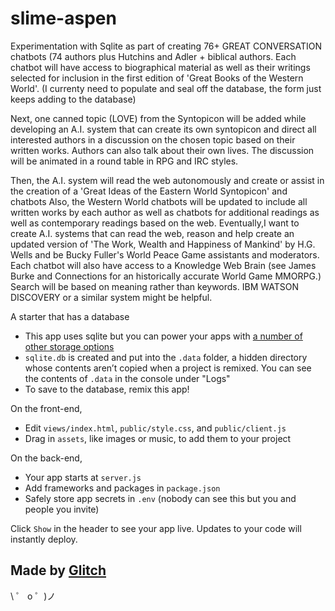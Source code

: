 # slime-aspen 

Experimentation with Sqlite as part of creating 76+ GREAT CONVERSATION chatbots (74 authors plus Hutchins and Adler + biblical authors. Each chatbot will have access to biographical material as well as their writings selected for inclusion in the first edition of 'Great Books of the Western World'.
(I currenty need to populate and seal off the database, the form just keeps adding to the database)

Next, one canned topic (LOVE) from the Syntopicon will be added while developing an A.I. system that can create its own syntopicon and direct all interested authors in a discussion on the chosen topic based on their written works.
Authors can also talk about their own lives. The discussion will be animated in a round table in RPG and IRC styles.

Then, the A.I. system will read the web autonomously and create or assist in the creation of a 'Great Ideas of the Eastern World Syntopicon' and chatbots
Also, the Western World chatbots will be updated to include all written works by each author as well as chatbots for additional readings as well as contemporary readings based on the web.
Eventually,I want to create A.I. systems that can read the web, reason and help create an updated version of 'The Work, Wealth and Happiness of Mankind' by H.G. Wells and be Bucky Fuller's World Peace Game assistants and moderators. Each chatbot will also have access to a Knowledge Web Brain (see James Burke and Connections for an historically accurate  World Game MMORPG.)
Search will be based on meaning rather than keywords. IBM WATSON DISCOVERY or a similar system might be helpful.


A starter that has a database

- This app uses sqlite but you can power your apps with [a number of other storage options](https://glitch.com/storage)
- `sqlite.db` is created and put into the `.data` folder, a hidden directory whose contents aren’t copied when a project is remixed. You can see the contents of `.data` in the console under "Logs"
- To save to the database, remix this app!

On the front-end,

- Edit `views/index.html`,  `public/style.css`, and `public/client.js`
- Drag in `assets`, like images or music, to add them to your project

On the back-end,

- Your app starts at `server.js`
- Add frameworks and packages in `package.json`
- Safely store app secrets in `.env` (nobody can see this but you and people you invite)

Click `Show` in the header to see your app live. Updates to your code will instantly deploy.


## Made by [Glitch](https://glitch.com/)

\ ゜ o ゜)ノ
